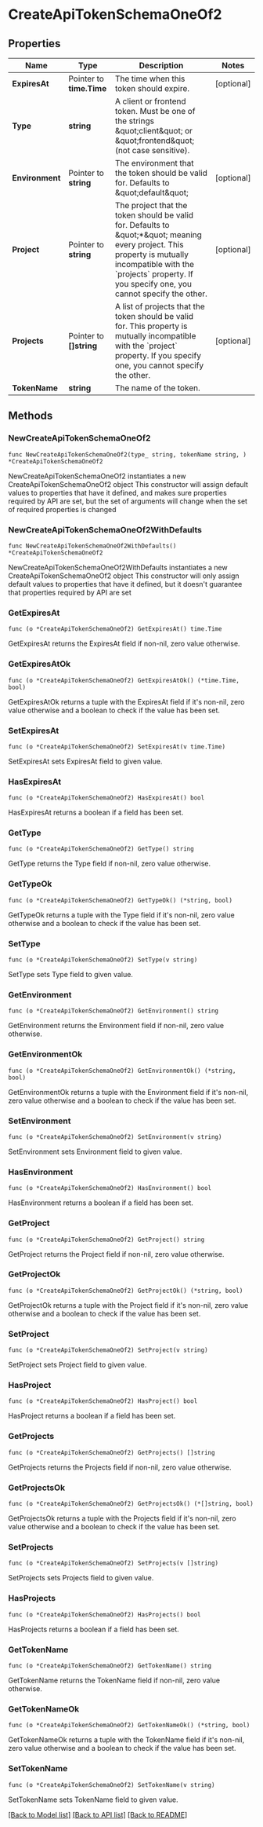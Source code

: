 # CreateApiTokenSchemaOneOf2

## Properties

Name | Type | Description | Notes
------------ | ------------- | ------------- | -------------
**ExpiresAt** | Pointer to **time.Time** | The time when this token should expire. | [optional] 
**Type** | **string** | A client or frontend token. Must be one of the strings \&quot;client\&quot; or \&quot;frontend\&quot; (not case sensitive). | 
**Environment** | Pointer to **string** | The environment that the token should be valid for. Defaults to \&quot;default\&quot; | [optional] 
**Project** | Pointer to **string** | The project that the token should be valid for. Defaults to \&quot;*\&quot; meaning every project. This property is mutually incompatible with the &#x60;projects&#x60; property. If you specify one, you cannot specify the other. | [optional] 
**Projects** | Pointer to **[]string** | A list of projects that the token should be valid for. This property is mutually incompatible with the &#x60;project&#x60; property. If you specify one, you cannot specify the other. | [optional] 
**TokenName** | **string** | The name of the token. | 

## Methods

### NewCreateApiTokenSchemaOneOf2

`func NewCreateApiTokenSchemaOneOf2(type_ string, tokenName string, ) *CreateApiTokenSchemaOneOf2`

NewCreateApiTokenSchemaOneOf2 instantiates a new CreateApiTokenSchemaOneOf2 object
This constructor will assign default values to properties that have it defined,
and makes sure properties required by API are set, but the set of arguments
will change when the set of required properties is changed

### NewCreateApiTokenSchemaOneOf2WithDefaults

`func NewCreateApiTokenSchemaOneOf2WithDefaults() *CreateApiTokenSchemaOneOf2`

NewCreateApiTokenSchemaOneOf2WithDefaults instantiates a new CreateApiTokenSchemaOneOf2 object
This constructor will only assign default values to properties that have it defined,
but it doesn't guarantee that properties required by API are set

### GetExpiresAt

`func (o *CreateApiTokenSchemaOneOf2) GetExpiresAt() time.Time`

GetExpiresAt returns the ExpiresAt field if non-nil, zero value otherwise.

### GetExpiresAtOk

`func (o *CreateApiTokenSchemaOneOf2) GetExpiresAtOk() (*time.Time, bool)`

GetExpiresAtOk returns a tuple with the ExpiresAt field if it's non-nil, zero value otherwise
and a boolean to check if the value has been set.

### SetExpiresAt

`func (o *CreateApiTokenSchemaOneOf2) SetExpiresAt(v time.Time)`

SetExpiresAt sets ExpiresAt field to given value.

### HasExpiresAt

`func (o *CreateApiTokenSchemaOneOf2) HasExpiresAt() bool`

HasExpiresAt returns a boolean if a field has been set.

### GetType

`func (o *CreateApiTokenSchemaOneOf2) GetType() string`

GetType returns the Type field if non-nil, zero value otherwise.

### GetTypeOk

`func (o *CreateApiTokenSchemaOneOf2) GetTypeOk() (*string, bool)`

GetTypeOk returns a tuple with the Type field if it's non-nil, zero value otherwise
and a boolean to check if the value has been set.

### SetType

`func (o *CreateApiTokenSchemaOneOf2) SetType(v string)`

SetType sets Type field to given value.


### GetEnvironment

`func (o *CreateApiTokenSchemaOneOf2) GetEnvironment() string`

GetEnvironment returns the Environment field if non-nil, zero value otherwise.

### GetEnvironmentOk

`func (o *CreateApiTokenSchemaOneOf2) GetEnvironmentOk() (*string, bool)`

GetEnvironmentOk returns a tuple with the Environment field if it's non-nil, zero value otherwise
and a boolean to check if the value has been set.

### SetEnvironment

`func (o *CreateApiTokenSchemaOneOf2) SetEnvironment(v string)`

SetEnvironment sets Environment field to given value.

### HasEnvironment

`func (o *CreateApiTokenSchemaOneOf2) HasEnvironment() bool`

HasEnvironment returns a boolean if a field has been set.

### GetProject

`func (o *CreateApiTokenSchemaOneOf2) GetProject() string`

GetProject returns the Project field if non-nil, zero value otherwise.

### GetProjectOk

`func (o *CreateApiTokenSchemaOneOf2) GetProjectOk() (*string, bool)`

GetProjectOk returns a tuple with the Project field if it's non-nil, zero value otherwise
and a boolean to check if the value has been set.

### SetProject

`func (o *CreateApiTokenSchemaOneOf2) SetProject(v string)`

SetProject sets Project field to given value.

### HasProject

`func (o *CreateApiTokenSchemaOneOf2) HasProject() bool`

HasProject returns a boolean if a field has been set.

### GetProjects

`func (o *CreateApiTokenSchemaOneOf2) GetProjects() []string`

GetProjects returns the Projects field if non-nil, zero value otherwise.

### GetProjectsOk

`func (o *CreateApiTokenSchemaOneOf2) GetProjectsOk() (*[]string, bool)`

GetProjectsOk returns a tuple with the Projects field if it's non-nil, zero value otherwise
and a boolean to check if the value has been set.

### SetProjects

`func (o *CreateApiTokenSchemaOneOf2) SetProjects(v []string)`

SetProjects sets Projects field to given value.

### HasProjects

`func (o *CreateApiTokenSchemaOneOf2) HasProjects() bool`

HasProjects returns a boolean if a field has been set.

### GetTokenName

`func (o *CreateApiTokenSchemaOneOf2) GetTokenName() string`

GetTokenName returns the TokenName field if non-nil, zero value otherwise.

### GetTokenNameOk

`func (o *CreateApiTokenSchemaOneOf2) GetTokenNameOk() (*string, bool)`

GetTokenNameOk returns a tuple with the TokenName field if it's non-nil, zero value otherwise
and a boolean to check if the value has been set.

### SetTokenName

`func (o *CreateApiTokenSchemaOneOf2) SetTokenName(v string)`

SetTokenName sets TokenName field to given value.



[[Back to Model list]](../README.md#documentation-for-models) [[Back to API list]](../README.md#documentation-for-api-endpoints) [[Back to README]](../README.md)


